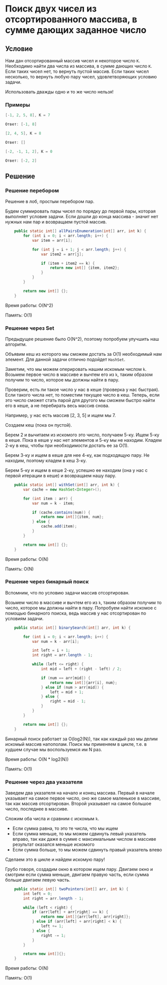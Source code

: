 # Поиск двух чисел из отсортированного массива, в сумме дающих заданное число

## Условие

Нам дан отсортированный массив чисел и некоторое число `K`.
Необходимо найти два числа из массива, в сумме дающих число `K`. Если таких чисел нет, то вернуть пустой массив.
Если таких чисел несколько, то вернуть любую пару чисел, удовлетворяющих условию задачи.

Использовать дважды одно и то же число нельзя!

### Примеры

```java
[-1, 2, 5, 8], K = 7

Ответ: [-1, 8]
```

```java
[2, 4, 5], K = 8

Ответ: []
```

```java
[-2, -1, 1, 2], K = 0

Ответ: [-2, 2]
```

## Решение

### Решение перебором

Решение в лоб, простым перебором пар.

Будем суммировать пары чисел по порядку до первой пары, которая выполняет условие задачи.
Если дошли до конца массива - значит нет нужных нам пар и возвращаем пустой массив.

```java
    public static int[] allPairsEnumeration(int[] arr, int k) {
        for (int i = 0; i < arr.length; i++) {
            var item = arr[i];

            for (int j = i + 1; j < arr.length; j++) {
                var item2 = arr[j];

                if (item + item2 == k) {
                    return new int[] {item, item2};
                }
            }
        }

        return new int[] {};
    }
```

Время работы: O(N^2)

Память: O(1)

### Решение через Set

Предыдущее решение было O(N^2), поэтому попробуем улучшить наш алгоритм.

Объявим кеш из которого мы сможем достать за O(1) необходимый нам элемент. Для данной задачи отлично подойдет `HashSet`.

Заметим, что мы можем оперировать нашим искомым числом `k`.
Возьмем первое число в массиве и вычтем его из `k`, таким образом получим то число, которое мы должны найти в пару.

Проверим, есть ли такое число у нас в кеше (проверка у нас быстрая). Если такого числа нет, то поместим текущее число в кеш.
Теперь, если это число сможет стать парой для другого мы сможем быстро найти его в кеше, а не перебирать весь массив снова.

Например, у нас есть массив [2, 3, 5] и ищем мы 7.

Создаем кеш (пока он пустой).

Берем 2 и вычитаем из искомого это число, получаем 5-ку. Ищем 5-ку в кеше.
Пока в кеше у нас нет элементов и 5-ку мы не находим. Кладем 2-ку в кеш, чтобы при необходимости достать ее за O(1).

Берем 3-ку и ищем в кеше для нее 4-ку, как подходящую пару. Не находим, поэтому кладем в кеш 3-ку.

Берем 5-ку и ищем в кеше 2-ку, успешно ее находим (она у нас с первой итерации в кеше) и возвращаем нашу пару.

```java
    public static int[] withSet(int[] arr, int k) {
        var cache = new HashSet<Integer>();

        for (int item : arr) {
            var num = k - item;

            if (cache.contains(num)) {
                return new int[]{item, num};
            } else {
                cache.add(item);
            }
        }

        return new int[] {};
    }
```

Время работы: O(N)

Память: O(N)

### Решение через бинарный поиск

Вспомним, что по условию задачи массив отсортирован.

Возьмем число в массиве и вычтем его из `k`, таким образом получим то число, которое мы должны найти в пару.
Попробуем найти искомое с помощью бинарного поиска, ведь массив у нас отсортирован по условиям задачи.

```java
    public static int[] binarySearch(int[] arr, int k) {

        for (int i = 0; i < arr.length; i++) {
            var num = k - arr[i];

            int left = i + 1;
            int right = arr.length - 1;

            while (left <= right) {
                int mid = left + (right - left) / 2;

                if (num == arr[mid]) {
                    return new int[]{arr[i], num};
                } else if (num > arr[mid]) {
                    left = mid + 1;
                } else {
                    right = mid - 1;
                }
            }
        }

        return new int[] {};
    }
```

Бинарный поиск работает за O(log2(N)), так как каждый раз мы делим искомый массив напополам.
Поиск мы применяем в цикле, т.е. в худшем случае мы воспользуемся им N раз.

Время работы: O(N * log2(N))

Память: O(1)

### Решение через два указателя

Заведем два указателя на начало и конец массива.
Первый в начале указывает на самое первое число, оно же самое маленькое в массиве, так как массив отсортирован.
Второй указывает на самое большое число, последнее в массиве.

Сложим оба числа и сравним с искомым `k`.

* Если сумма равна, то это те числа, что мы ищем
* Если сумма меньше, то мы можем сдвинуть левый указатель вправо, так как даже в сумме с максимальным числом в массиве результат оказался меньше искомого
* Если сумма больше, то мы можем сдвинуть правый указатель влево

Сделаем это в цикле и найдем искомую пару!

Грубо говоря, создадим окно в котором ищем пару.
Двигаем окно и смотрим если сумма меньше, двигаем правую часть, если сумма больше двигаем левую часть.

```java
    public static int[] twoPointers(int[] arr, int k) {
        int left = 0;
        int right = arr.length - 1;

        while (left < right) {
            if (arr[left] + arr[right] == k) {
                return new int[]{arr[left], arr[right]};
            } else if (arr[left] + arr[right] < k) {
                left += 1;
            } else {
                right -= 1;
            }
        }

        return new int[]{};
    }
```

Время работы: O(N)

Память: O(1)
